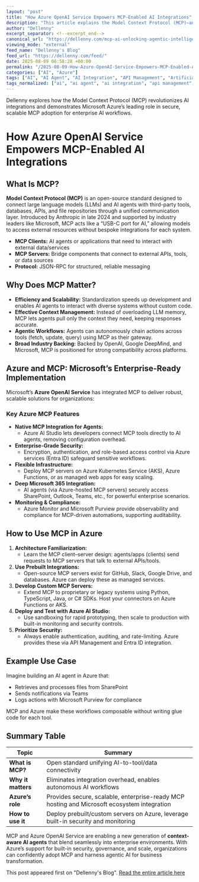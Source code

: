```yaml
---
layout: "post"
title: "How Azure OpenAI Service Empowers MCP-Enabled AI Integrations"
description: "This article explains the Model Context Protocol (MCP)—an open standard for connecting AI models to external systems—and details how Microsoft Azure OpenAI Service delivers enterprise-ready, secure, and scalable MCP adoption. It covers MCP architecture, Azure-specific integrations, security enhancements, and actionable steps for deploying custom and prebuilt MCP servers in the Microsoft cloud ecosystem."
author: "Dellenny"
excerpt_separator: <!--excerpt_end-->
canonical_url: "https://dellenny.com/mcp-ai-unlocking-agentic-intelligence-with-a-usb-c-connector-for-ai/"
viewing_mode: "external"
feed_name: "Dellenny's Blog"
feed_url: "https://dellenny.com/feed/"
date: 2025-08-09 06:58:28 +00:00
permalink: "/2025-08-09-How-Azure-OpenAI-Service-Empowers-MCP-Enabled-AI-Integrations.html"
categories: ["AI", "Azure"]
tags: ["AI", "AI Agent", "AI Integration", "API Management", "Artificial Intelligence", "Authentication", "Azure", "Azure AI Studio", "Azure Functions", "Azure Kubernetes Service", "Azure Monitor", "Azure OpenAI Service", "Enterprise Security", "Entra ID", "JSON RPC", "LLM", "MCP", "MCP Server", "Microsoft 365 Integration", "Microsoft Purview", "Model Context Protocol", "Posts", "Role Based Access"]
tags_normalized: ["ai", "ai agent", "ai integration", "api management", "artificial intelligence", "authentication", "azure", "azure ai studio", "azure functions", "azure kubernetes service", "azure monitor", "azure openai service", "enterprise security", "entra id", "json rpc", "llm", "mcp", "mcp server", "microsoft 365 integration", "microsoft purview", "model context protocol", "posts", "role based access"]
---
```


Dellenny explores how the Model Context Protocol (MCP) revolutionizes AI integrations and demonstrates Microsoft Azure’s leading role in secure, scalable MCP adoption for enterprise AI workflows.<!--excerpt_end-->

# How Azure OpenAI Service Empowers MCP-Enabled AI Integrations

## What Is MCP?

**Model Context Protocol (MCP)** is an open-source standard designed to connect large language models (LLMs) and AI agents with third-party tools, databases, APIs, and file repositories through a unified communication layer. Introduced by Anthropic in late 2024 and supported by industry leaders like Microsoft, MCP acts like a “USB-C port for AI,” allowing models to access external resources without bespoke integrations for each system.

- **MCP Clients:** AI agents or applications that need to interact with external data/services
- **MCP Servers:** Bridge components that connect to external APIs, tools, or data sources
- **Protocol:** JSON-RPC for structured, reliable messaging

## Why Does MCP Matter?

- **Efficiency and Scalability:** Standardization speeds up development and enables AI agents to interact with diverse systems without custom code.
- **Effective Context Management:** Instead of overloading LLM memory, MCP lets agents pull only the context they need, keeping responses accurate.
- **Agentic Workflows:** Agents can autonomously chain actions across tools (fetch, update, query) using MCP as their gateway.
- **Broad Industry Backing:** Backed by OpenAI, Google DeepMind, and Microsoft, MCP is positioned for strong compatibility across platforms.

## Azure and MCP: Microsoft’s Enterprise-Ready Implementation

Microsoft’s **Azure OpenAI Service** has integrated MCP to deliver robust, scalable solutions for organizations:

### Key Azure MCP Features

- **Native MCP Integration for Agents:**
  - Azure AI Studio lets developers connect MCP tools directly to AI agents, removing configuration overhead.
- **Enterprise-Grade Security:**
  - Encryption, authentication, and role-based access control via Azure services (Entra ID) safeguard sensitive workflows.
- **Flexible Infrastructure:**
  - Deploy MCP servers on Azure Kubernetes Service (AKS), Azure Functions, or as managed web apps for easy scaling.
- **Deep Microsoft 365 Integration:**
  - AI agents (via Azure-hosted MCP servers) securely access SharePoint, Outlook, Teams, etc., for powerful enterprise scenarios.
- **Monitoring & Compliance:**
  - Azure Monitor and Microsoft Purview provide observability and compliance for MCP-driven automations, supporting auditability.

## How to Use MCP in Azure

1. **Architecture Familiarization:**
   - Learn the MCP client–server design: agents/apps (clients) send requests to MCP servers that talk to external APIs/tools.
2. **Use Prebuilt Integrations:**
   - Open-source MCP servers exist for GitHub, Slack, Google Drive, and databases. Azure can deploy these as managed services.
3. **Develop Custom MCP Servers:**
   - Extend MCP to proprietary or legacy systems using Python, TypeScript, Java, or C# SDKs. Host your connectors on Azure Functions or AKS.
4. **Deploy and Test with Azure AI Studio:**
   - Use sandboxing for rapid prototyping, then scale to production with built-in monitoring and security controls.
5. **Prioritize Security:**
   - Always enable authentication, auditing, and rate-limiting. Azure provides these via API Management and Entra ID integration.

## Example Use Case

Imagine building an AI agent in Azure that:

- Retrieves and processes files from SharePoint
- Sends notifications via Teams
- Logs actions with Microsoft Purview for compliance

MCP and Azure make these workflows composable without writing glue code for each tool.

## Summary Table

| Topic                 | Summary                                                                                     |
|-----------------------|---------------------------------------------------------------------------------------------|
| **What is MCP?**      | Open standard unifying AI-to-tool/data connectivity                                         |
| **Why it matters**    | Eliminates integration overhead, enables autonomous AI workflows                            |
| **Azure’s role**      | Provides secure, scalable, enterprise-ready MCP hosting and Microsoft ecosystem integration |
| **How to use it**     | Deploy prebuilt/custom servers on Azure, leverage built-in security and monitoring          |

MCP and Azure OpenAI Service are enabling a new generation of **context-aware AI agents** that blend seamlessly into enterprise environments. With Azure’s support for built-in security, governance, and scale, organizations can confidently adopt MCP and harness agentic AI for business transformation.

This post appeared first on "Dellenny's Blog". [Read the entire article here](https://dellenny.com/mcp-ai-unlocking-agentic-intelligence-with-a-usb-c-connector-for-ai/)
